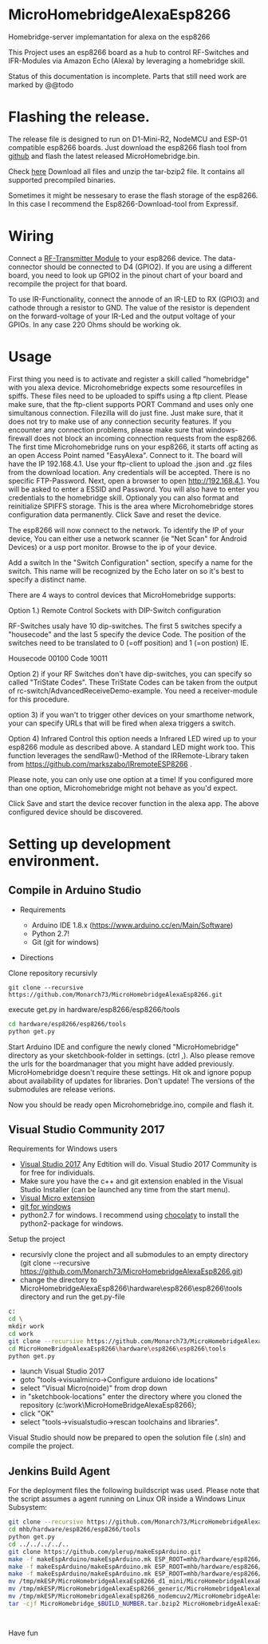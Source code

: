 # MicroHomebridgeAlexaEsp8266

Homebridge-server implemantation for alexa on the esp8266

This Project uses an esp8266 board as a hub to control RF-Switches and IFR-Modules via Amazon Echo (Alexa) by leveraging a homebridge skill.

Status of this documentation is incomplete. Parts that still need work are marked by @@todo


# Flashing the release.

The release file is designed to run on D1-Mini-R2, NodeMCU and ESP-01 compatible esp8266 boards. 
Just download the esp8266 flash tool from [github](https://github.com/nodemcu/nodemcu-flasher)
and flash the latest released MicroHomebridge.bin. 

Check [here](https://www.monarch.de/index.php/s/RciDX8qf7x6PZSF?fbclid=IwAR2A837Jk7Xk7Gx5ad6TaKzAOVZIbkrlCuBSjCVWE28rNqn9v6d1KkzC2x0)
Download all files and unzip the tar-bzip2 file. It contains all supported precompiled binaries.

Sometimes it might be nessesary to erase the flash storage of the esp8266. In this case I recommend the Esp8266-Download-tool from Expressif.

# Wiring

Connect a [RF-Transmitter Module](https://www.amazon.com/gp/product/B017AYH5G0) to your esp8266 device.
The data-connector should be connected to D4 (GPIO2). If you are using a different board, you need to look up GPIO2 in the pinout chart of your board and recompile the project for that board.

To use IR-Functionality, connect the annode of an IR-LED to RX (GPIO3) and cathode through a resistor to GND. The value of the resistor is dependent on the forward-voltage of your IR-Led and the output voltage of your GPIOs. In any case 220 Ohms should be working ok.

# Usage

First thing you need is to activate and register a skill called "homebridge" with you alexa device.
Microhomebridge expects some resourcefiles in spiffs. These files need to be uploaded to spiffs using a ftp client. Please make sure, that the ftp-client supports PORT Command and uses only one simultanous connection. Filezilla will do just fine. Just make sure, that it does not try to make use of any connection security features.
If you encounter any connection problems, please make sure that windows-firewall does not block an incoming connection requests from the esp8266.
The first time Microhomebridge runs on your esp8266, it starts off acting as an open Access Point named "EasyAlexa". Connect to it. The board will have the IP 192.168.4.1. Use your ftp-client to upload the .json and .gz files from the download location. Any credentials will be accepted. There is no specific FTP-Password. 
Next, open a browser to open http://192.168.4.1. You will be asked to enter a ESSID and Password. You will also have to enter you credentials to the homebridge skill. Optionaly you can also format and reinitialize SPIFFS storage. This is the area where Microhomebridge stores configuration data permanently. Click Save and reset the device.

The esp8266 will now connect to the network. To identify the IP of your device, You can either use a network scanner (ie "Net Scan" for Android Devices) or a usp port monitor.
Browse to the ip of your device.

Add a switch
In the "Switch Configuration" section, specify a name for the switch. This name will be recognized by the Echo later on so it's best to specify a distinct name.

There are 4 ways to control devices that MicroHomebridge supports:

Option 1.) Remote Control Sockets with DIP-Switch configuration

RF-Switches usaly have 10 dip-switches. The first 5 switches specify a "housecode" and the last 5 specify the device Code. The position of the switches need to be translated to 0 (=off position) and 1 (=on postion) IE.

Housecode    00100
Code         10011

Option  2) 
if your RF Switches don't have dip-switches, you can specify so called "TriState Codes". These TriState Codes can be taken from the output of rc-switch/AdvancedReceiveDemo-example. You need a receiver-module for this procedure.

option 3)
if you wan't to trigger other devices on your smarthome network, your can specify URLs that will be fired when alexa triggers a switch.

Option 4) Infrared Control
this option needs a Infrared LED wired up to your esp8266 module as described above. A standard LED might work too. This function leverages the sendRaw()-Method of the IRRemote-Library taken from https://github.com/markszabo/IRremoteESP8266 . 

Please note, you can only use one option at a time! If you configured more than one option, Microhomebridge might not behave as you'd expect.
 
Click Save and start the device recover function in the alexa app. The above configured device should be discovered.


# Setting up development environment.

##  Compile in Arduino Studio
- Requirements
	- Arduino IDE 1.8.x (https://www.arduino.cc/en/Main/Software)
	- Python 2.7!
	- Git (git for windows)
	
- Directions

Clone repository recursivly
```
git clone --recursive https://github.com/Monarch73/MicroHomebridgeAlexaEsp8266.git
```

execute get.py in hardware/esp8266/esp8266/tools

```bash
cd hardware/esp8266/esp8266/tools
python get.py
```
Start Arduino IDE and configure the newly cloned "MicroHomebridge" directory as your sketchbook-folder in settings. (ctrl ,). Also please remove the urls for the boardmanager that you might have added previously. MicroHomebridge doesn't require these settings. Hit ok and ignore popup about availability of updates for libraries. Don't update! The versions of the submodules are release verions.

Now you should be ready open Microhomebridge.ino, compile and flash it.

## Visual Studio Community 2017

Requirements for Windows users

- [Visual Studio 2017](https://www.visualstudio.com/vs/whatsnew/) Any Edtition will do. Visual Studio 2017 Community is for free for individuals.
- Make sure you have the c++ and git extension enabled in the Visual Studio Installer (can be launched any time from the start menu).
- [Visual Micro extension](http://www.visualmicro.com/page/Arduino-Visual-Studio-Downloads.aspx)
- [git for windows](https://git-scm.com/download/win)
- python2.7 for windows. I recommend using [chocolaty](https://chocolatey.org/install) to install the python2-package for windows.

Setup the project

- recursivly clone the project and all submodules to an empty directory (git clone --recursive https://github.com/Monarch73/MicroHomebridgeAlexaEsp8266.git)
- change the directory to MicroHomebridgeAlexaEsp8266\hardware\esp8266\esp8266\tools directory and run the get.py-file

```sh
c:
cd \
mkdir work
cd work
git clone --recursive https://github.com/Monarch73/MicroHomebridgeAlexaEsp8266.git
cd MicroHomeBridgeAlexaEsp8266\hardware\esp8266\esp8266\tools
python get.py
```
- launch Visual Studio 2017
- goto "tools->visualmicro->Configure arduiono ide locations"
- select "Visual Micro(noide)" from drop down
- in "sketchbook-locations" enter the directory where you cloned the repository (c:\work\MicroHomeBridgeAlexaEsp8266);
- click "OK"
- select "tools->visualstudio->rescan toolchains and libraries".

Visual Studio should now be prepared to open the solution file (.sln) and compile the project.

## Jenkins Build Agent

For the deployment files the following buildscript was used. Please note that the script assumes a agent running on Linux OR inside a Windows Linux Subsystem:

```sh
git clone --recursive https://github.com/Monarch73/MicroHomebridgeAlexaEsp8266.git mhb
cd mhb/hardware/esp8266/esp8266/tools
python get.py
cd ../../../../..
git clone https://github.com/plerup/makeEspArduino.git
make -f makeEspArduino/makeEspArduino.mk ESP_ROOT=mhb/hardware/esp8266/esp8266 BOARD=d1_mini FLASH_DEF=4M2M SKETCH=mhb/MicroHomebridgeAlexaEsp8266/MicroHomebridgeAlexaEsp8266.ino LIBS="mhb/hardware/esp8266/esp8266/libraries/ESP8266WiFi/src/ mhb/hardware/esp8266/esp8266/libraries/EEPROM/ mhb/libraries/AsyncTCP/src/ mhb/libraries/IRRemote/src/ mhb/libraries/rcswitch/ mhb/hardware/esp8266/esp8266/libraries/Hash/src/ mhb/hardware/esp8266/esp8266/libraries/ESP8266mDNS/ mhb/hardware/esp8266/esp8266/libraries/" all
make -f makeEspArduino/makeEspArduino.mk ESP_ROOT=mhb/hardware/esp8266/esp8266 BOARD=generic FLASH_DEF=1M256 SKETCH=mhb/MicroHomebridgeAlexaEsp8266/MicroHomebridgeAlexaEsp8266.ino LIBS="mhb/hardware/esp8266/esp8266/libraries/ESP8266WiFi/src/ mhb/hardware/esp8266/esp8266/libraries/EEPROM/ mhb/libraries/AsyncTCP/src/ mhb/libraries/IRRemote/src/ mhb/libraries/rcswitch/ mhb/hardware/esp8266/esp8266/libraries/Hash/src/ mhb/hardware/esp8266/esp8266/libraries/ESP8266mDNS/ mhb/hardware/esp8266/esp8266/libraries/" all
make -f makeEspArduino/makeEspArduino.mk ESP_ROOT=mhb/hardware/esp8266/esp8266 BOARD=nodemcuv2 FLASH_DEF=4M2M SKETCH=mhb/MicroHomebridgeAlexaEsp8266/MicroHomebridgeAlexaEsp8266.ino LIBS="mhb/hardware/esp8266/esp8266/libraries/ESP8266WiFi/src/ mhb/hardware/esp8266/esp8266/libraries/EEPROM/ mhb/libraries/AsyncTCP/src/ mhb/libraries/IRRemote/src/ mhb/libraries/rcswitch/ mhb/hardware/esp8266/esp8266/libraries/Hash/src/ mhb/hardware/esp8266/esp8266/libraries/ESP8266mDNS/ mhb/hardware/esp8266/esp8266/libraries/" all
mv /tmp/mkESP/MicroHomebridgeAlexaEsp8266_d1_mini/MicroHomebridgeAlexaEsp8266.bin MicroHomebridgeAlexaEsp8266_d1_mini.bin
mv /tmp/mkESP/MicroHomebridgeAlexaEsp8266_generic/MicroHomebridgeAlexaEsp8266.bin MicroHomebridgeAlexaEsp8266_generic.bin
mv /tmp/mkESP/MicroHomebridgeAlexaEsp8266_nodemcuv2/MicroHomebridgeAlexaEsp8266.bin MicroHomebridgeAlexaEsp8266_nodemcuv2.bin
tar -cjf MicroHomebridge_$BUILD_NUMBER.tar.bzip2 MicroHomebridgeAlexaEsp8266_*.bin




```

Have fun
